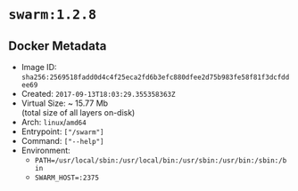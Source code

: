# `swarm:1.2.8`

## Docker Metadata

- Image ID: `sha256:2569518fadd0d4c4f25eca2fd6b3efc880dfee2d75b983fe58f81f3dcfddee69`
- Created: `2017-09-13T18:03:29.355358363Z`
- Virtual Size: ~ 15.77 Mb  
  (total size of all layers on-disk)
- Arch: `linux`/`amd64`
- Entrypoint: `["/swarm"]`
- Command: `["--help"]`
- Environment:
  - `PATH=/usr/local/sbin:/usr/local/bin:/usr/sbin:/usr/bin:/sbin:/bin`
  - `SWARM_HOST=:2375`
